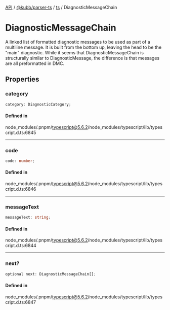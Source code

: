 [API](../../../../../packages.md) / [@kubb/parser-ts](../../../index.md) / [ts](../index.md) / DiagnosticMessageChain

# DiagnosticMessageChain

A linked list of formatted diagnostic messages to be used as part of a multiline message.
It is built from the bottom up, leaving the head to be the "main" diagnostic.
While it seems that DiagnosticMessageChain is structurally similar to DiagnosticMessage,
the difference is that messages are all preformatted in DMC.

## Properties

### category

```ts
category: DiagnosticCategory;
```

#### Defined in

node\_modules/.pnpm/typescript@5.6.2/node\_modules/typescript/lib/typescript.d.ts:6845

***

### code

```ts
code: number;
```

#### Defined in

node\_modules/.pnpm/typescript@5.6.2/node\_modules/typescript/lib/typescript.d.ts:6846

***

### messageText

```ts
messageText: string;
```

#### Defined in

node\_modules/.pnpm/typescript@5.6.2/node\_modules/typescript/lib/typescript.d.ts:6844

***

### next?

```ts
optional next: DiagnosticMessageChain[];
```

#### Defined in

node\_modules/.pnpm/typescript@5.6.2/node\_modules/typescript/lib/typescript.d.ts:6847
